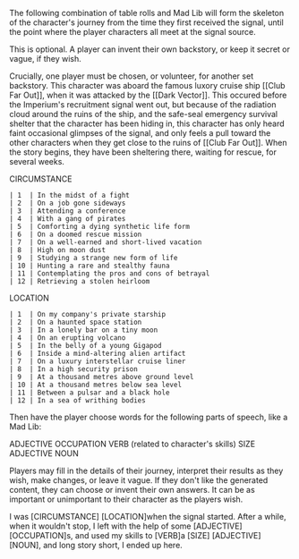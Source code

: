 The following combination of table rolls and Mad Lib will form the skeleton of the character's journey from the time they first received the signal, until the point where the player characters all meet at the signal source.

This is optional. A player can invent their own backstory, or keep it secret or vague, if they wish.

Crucially, one player must be chosen, or volunteer, for another set backstory. This character was aboard the famous luxory cruise ship [[Club Far Out]], when it was attacked by the [[Dark Vector]]. This occured before the Imperium's recruitment signal went out, but because of the radiation cloud around the ruins of the ship, and the safe-seal emergency survival shelter that the character has been hiding in, this character has only heard faint occasional glimpses of the signal, and only feels a pull toward the other characters when they get close to the ruins of [[Club Far Out]]. When the story begins, they have been sheltering there, waiting for rescue, for several weeks.

CIRCUMSTANCE
```table
| 1  | In the midst of a fight
| 2  | On a job gone sideways
| 3  | Attending a conference
| 4  | With a gang of pirates
| 5  | Comforting a dying synthetic life form
| 6  | On a doomed rescue mission
| 7  | On a well-earned and short-lived vacation
| 8  | High on moon dust
| 9  | Studying a strange new form of life
| 10 | Hunting a rare and stealthy fauna
| 11 | Contemplating the pros and cons of betrayal
| 12 | Retrieving a stolen heirloom
```

LOCATION
```table
| 1  | On my company's private starship
| 2  | On a haunted space station
| 3  | In a lonely bar on a tiny moon
| 4  | On an erupting volcano
| 5  | In the belly of a young Gigapod
| 6  | Inside a mind-altering alien artifact
| 7  | On a luxury interstellar cruise liner
| 8  | In a high security prison
| 9  | At a thousand metres above ground level
| 10 | At a thousand metres below sea level
| 11 | Between a pulsar and a black hole
| 12 | In a sea of writhing bodies
```

Then have the player choose words for the following parts of speech, like a Mad Lib:

ADJECTIVE
OCCUPATION
VERB (related to character's skills)
SIZE
ADJECTIVE
NOUN

Players may fill in the details of their journey, interpret their results as they wish, make changes, or leave it vague. If they don't like the generated content, they can choose or invent their own answers. It can be as important or unimportant to their character as the players wish.

I was [CIRCUMSTANCE] [LOCATION]when the signal started. After a while, when it wouldn't stop, I left with the help of some [ADJECTIVE] [OCCUPATION]s, and used my skills to [VERB]a [SIZE] [ADJECTIVE] [NOUN], and long story short, I ended up here.